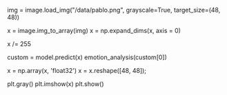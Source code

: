 img = image.load_img("/data/pablo.png", grayscale=True, target_size=(48, 48))
 
x = image.img_to_array(img)
x = np.expand_dims(x, axis = 0)
 
x /= 255
 
custom = model.predict(x)
emotion_analysis(custom[0])
 
x = np.array(x, 'float32')
x = x.reshape([48, 48]);
 
plt.gray()
plt.imshow(x)
plt.show()

